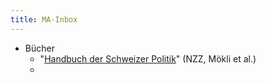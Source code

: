 ```yaml
---
title: MA-Inbox
---
```


- Bücher
  - "[Handbuch der Schweizer Politik](https://slsp-ube.primo.exlibrisgroup.com/discovery/fulldisplay?docid=alma99116821001705511&context=L&vid=41SLSP_UBE:UBE&lang=de&search_scope=MyInstitution&adaptor=Local%20Search%20Engine&isFrbr=true&tab=LibraryCatalog&query=any,contains,handbuch%20der%20schweizer%20politik&sortby=date_d&facet=frbrgroupid,include,9028270649116647878&offset=0)" (NZZ, Mökli et al.)
  -